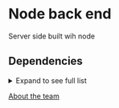 # Node back end

Server side built wih node

## Dependencies
<details>
<summary>Expand to see full list</summary>

+ axios 0.21.0
+ colors 1.4.0
+ cors 2.8.5
+ dotenv 8.2.0
+ express 4.17.1
+ helmet 4.2.0
+ jest 26.6.3
+ mongoose 5.11.8
+ node 15.4.0
+ nodemon 2.0.6
+ supertest 6.0.1
</details>

[About the team](https://github.com/JS-Jr-Dev-Job-Board/About/blob/main/README.md)
